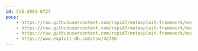 ```yaml
---
id: CVE-2003-0727
pocs:
    - https://raw.githubusercontent.com/rapid7/metasploit-framework/master/modules/exploits/windows/http/oracle9i_xdb_pass.rb
    - https://raw.githubusercontent.com/rapid7/metasploit-framework/master/modules/exploits/windows/ftp/oracle9i_xdb_ftp_unlock.rb
    - https://raw.githubusercontent.com/rapid7/metasploit-framework/master/modules/exploits/windows/ftp/oracle9i_xdb_ftp_pass.rb
    - https://www.exploit-db.com/raw/42780
---
```

